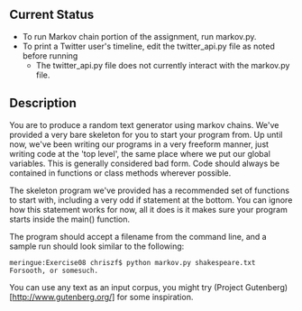 Current Status
---------------
* To run Markov chain portion of the assignment, run markov.py.
* To print a Twitter user's timeline, edit the twitter_api.py file as noted before running
    * The twitter_api.py file does not currently interact with the markov.py file.

Description
------------
You are to produce a random text generator using markov chains. We've provided a very bare skeleton for you to start your program from. Up until now, we've been writing our programs in a very freeform manner, just writing code at the 'top level', the same place where we put our global variables. This is generally considered bad form. Code should always be contained in functions or class methods wherever possible.

The skeleton program we've provided has a recommended set of functions to start with, including a very odd if statement at the bottom. You can ignore how this statement works for now, all it does is it makes sure your program starts inside the main() function.

The program should accept a filename from the command line, and a sample run should look similar to the following:

    meringue:Exercise08 chriszf$ python markov.py shakespeare.txt
    Forsooth, or somesuch.

You can use any text as an input corpus, you might try (Project Gutenberg)[http://www.gutenberg.org/] for some inspiration.
